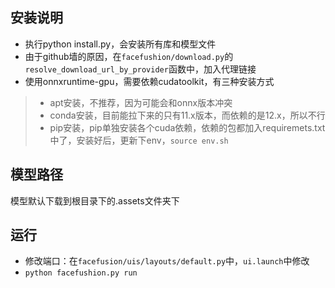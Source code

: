 ## 安装说明
- 执行python install.py，会安装所有库和模型文件
- 由于github墙的原因，在`facefushion/download.py`的`resolve_download_url_by_provider`函数中，加入代理链接
- 使用onnxruntime-gpu，需要依赖cudatoolkit，有三种安装方式
> - apt安装，不推荐，因为可能会和onnx版本冲突
> - conda安装，目前能拉下来的只有11.x版本，而依赖的是12.x，所以不行
> - pip安装，pip单独安装各个cuda依赖，依赖的包都加入requiremets.txt中了，安装好后，更新下env，`source env.sh`
## 模型路径
模型默认下载到根目录下的.assets文件夹下
## 运行
- 修改端口：在`facefusion/uis/layouts/default.py`中，`ui.launch`中修改
- `python facefushion.py run`
